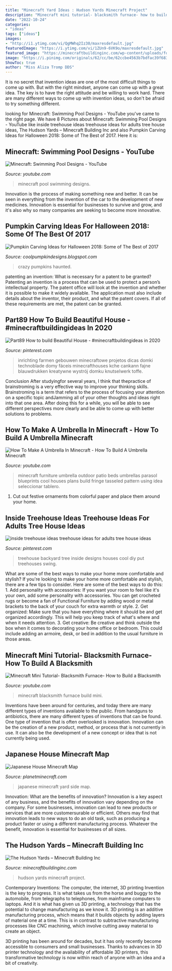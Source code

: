 ```yaml
---
title: "Minecraft Yard Ideas : Hudson Yards Minecraft Project"
description: "Minecraft mini tutorial- blacksmith furnace- how to build a blacksmith"
date: "2022-10-24"
categories:
- "ideas"
tags: ["ideas"]
images:
- "http://i1.ytimg.com/vi/QgMWhq2Iz30/maxresdefault.jpg"
featuredImage: "https://i.ytimg.com/vi/1ZUn9-6VK9o/maxresdefault.jpg"
featured_image: "https://minecraftbuildinginc.com/wp-content/uploads/formidable/5/The-Hudson-Yards-Minecraft-Building-Ideas-Download-Complete-Amazing-5.jpg"
image: "https://i.pinimg.com/originals/62/cc/be/62ccbe4563b7bdfac39f683857f110e8.jpg"
ShowToc: true
author: "Miss Aliza Tromp DDS"
---
```



It is no secret that invention ideas are one of the most difficult things to come up with. But with the right mindset, anyone can come up with a great idea. The key is to have the right attitude and be willing to work hard. There are many different ways to come up with invention ideas, so don't be afraid to try something different.

	

		
looking for Minecraft: Swimming Pool Designs - YouTube you've came to the right page. We have 8 Pictures about Minecraft: Swimming Pool Designs - YouTube like inside treehouse ideas treehouse ideas for adults tree house ideas, The Hudson Yards – Minecraft Building Inc and also Pumpkin Carving Ideas for Halloween 2018: Some of The Best of 2017. Here it is:
		
    
## Minecraft: Swimming Pool Designs - YouTube

<img loading=lazy src="http://i1.ytimg.com/vi/QgMWhq2Iz30/maxresdefault.jpg" onerror="this.onerror=null;this.src='https://tse1.mm.bing.net/th?id=OIP.aaQdWcBG6vnZUTotj_FmVwHaEK&amp;pid=15.1';" alt="Minecraft: Swimming Pool Designs - YouTube">

_Source: youtube.com_

>minecraft pool swimming designs. 

	

Innovation is the process of making something new and better. It can be seen in everything from the invention of the car to the development of new medicines. Innovation is essential for businesses to survive and grow, and it's also why so many companies are seeking to become more innovative.

    
## Pumpkin Carving Ideas For Halloween 2018: Some Of The Best Of 2017

<img loading=lazy src="https://3.bp.blogspot.com/-Ffgw4g4UfTI/UkblvC_3UdI/AAAAAAAAH-w/cumw5f1YUno/s1600/Haunted_Forest_by_Pumpkin_Crazy.jpg" onerror="this.onerror=null;this.src='https://tse4.mm.bing.net/th?id=OIP.QoPhtuE8S2nK9-w560tQLQHaFj&amp;pid=15.1';" alt="Pumpkin Carving Ideas for Halloween 2018: Some of The Best of 2017">

_Source: coolpumpkindesigns.blogspot.com_

>crazy pumpkins haunted. 

	

patenting an invention: What is necessary for a patent to be granted?
Patenting an invention is a process that can be used to protect a person’s intellectual property. The patent office will look at the invention and whether it is possible to make it widely available. The application must also include details about the inventor, their product, and what the patent covers. If all of these requirements are met, the patent can be granted.

    
## Part89 How To Build Beautiful House - #minecraftbuildingideas In 2020

<img loading=lazy src="https://i.pinimg.com/originals/62/cc/be/62ccbe4563b7bdfac39f683857f110e8.jpg" onerror="this.onerror=null;this.src='https://tse2.mm.bing.net/th?id=OIP.af4zZtNUjniKr5GOswaT4gHaNK&amp;pid=15.1';" alt="Part89 How to build Beautiful House - #minecraftbuildingideas in 2020">

_Source: pinterest.com_

>inrichting farmen gebouwen minecraftowe projetos dicas domki technoblade domy fáceis minecrafthouses kche cankann fajne blauwdrukken kreatywne wystrój domku knutselwerk toffe. 

	

Conclusion
After studyingfor several years, I think that thepractice of brainstroming is a very effective way to improve your thinking skills. Brainstroming is a term that refers to the process of focusing your attention on a specific topic andJamming all of your other thoughts and ideas right into that one area. After doing this for a while, you will be able to see different perspectives more clearly and be able to come up with better solutions to problems.

    
## How To Make A Umbrella In Minecraft - How To Build A Umbrella Minecraft

<img loading=lazy src="https://i.ytimg.com/vi/aHRA9u3KFpQ/hqdefault.jpg" onerror="this.onerror=null;this.src='https://tse3.mm.bing.net/th?id=OIP.EMWkJ5ebSJE-pIEDfGKxRwHaFj&amp;pid=15.1';" alt="How To Make A Umbrella In Minecraft - How To Build A Umbrella Minecraft">

_Source: youtube.com_

>minecraft furniture umbrella outdoor patio beds umbrellas parasol blueprints cool houses plans build fringe tasseled pattern using idea seleccionar tablero. 

	

1. Cut out festive ornaments from colorful paper and place them around your home.

    
## Inside Treehouse Ideas Treehouse Ideas For Adults Tree House Ideas

<img loading=lazy src="https://i.pinimg.com/736x/38/77/34/387734ae06441ce3339c417ee88bd9cf.jpg" onerror="this.onerror=null;this.src='https://tse1.mm.bing.net/th?id=OIP.VKfjQgnXiq8THScRbHsrbAHaLD&amp;pid=15.1';" alt="inside treehouse ideas treehouse ideas for adults tree house ideas">

_Source: pinterest.com_

>treehouse backyard tree inside designs houses cool diy put treehouses swing. 

	

What are some of the best ways to make your home more comfortable and stylish?
If you're looking to make your home more comfortable and stylish, there are a few tips to consider. Here are some of the best ways to do this: 1. Add personality with accessories: If you want your room to feel like it's your own, add some personality with accessories. You can get crocheted rugs or become a fan of Functional Furniture by adding wood or metal brackets to the back of your couch for extra warmth or style. 2. Get organized: Make sure that you have everything where it should be and get organized accordingly. This will help you keep track of what's where and when it needs attention. 3. Get creative: Be creative and think outside the box when it comes to decorating your home office or bedroom. This could include adding an armoire, desk, or bed in addition to the usual furniture in those areas. 
    
## Minecraft Mini Tutorial- Blacksmith Furnace- How To Build A Blacksmith

<img loading=lazy src="https://i.ytimg.com/vi/1ZUn9-6VK9o/maxresdefault.jpg" onerror="this.onerror=null;this.src='https://tse2.mm.bing.net/th?id=OIP.2nnW-HzeNv1jD7oWT0eMYQHaEK&amp;pid=15.1';" alt="Minecraft Mini Tutorial- Blacksmith Furnace- How to Build a Blacksmith">

_Source: youtube.com_

>minecraft blacksmith furnace build mini. 

	

Inventions have been around for centuries, and today there are many different types of inventions available to the public. From handguns to antibiotics, there are many different types of inventions that can be found. One type of invention that is often overlooked is innovation. Innovation can be the creation of a new product, method, or process that is not currently in use. It can also be the development of a new concept or idea that is not currently being used.

    
## Japanese House Minecraft Map

<img loading=lazy src="https://static.planetminecraft.com/files/resource_media/screenshot/1225/2012-06-23_044855_2653630.jpg" onerror="this.onerror=null;this.src='https://tse3.mm.bing.net/th?id=OIP.CeOTI-S3ztP6-9bkJQfM3wHaFm&amp;pid=15.1';" alt="Japanese House Minecraft Map">

_Source: planetminecraft.com_

>japanese minecraft yard side map. 

	

Innovation: What are the benefits of innovation?
Innovation is a key aspect of any business, and the benefits of innovation vary depending on the company. For some businesses, innovation can lead to new products or services that are more customersurable or efficient. Others may find that innovation leads to new ways to do an old task, such as producing a product faster or using a different manufacturing process. Whatever the benefit, innovation is essential for businesses of all sizes.

    
## The Hudson Yards – Minecraft Building Inc

<img loading=lazy src="https://minecraftbuildinginc.com/wp-content/uploads/formidable/5/The-Hudson-Yards-Minecraft-Building-Ideas-Download-Complete-Amazing-5.jpg" onerror="this.onerror=null;this.src='https://tse3.mm.bing.net/th?id=OIP.fgG2ikxBN5CJPScMQ9dVFQHaEK&amp;pid=15.1';" alt="The Hudson Yards – Minecraft Building Inc">

_Source: minecraftbuildinginc.com_

>hudson yards minecraft project. 

	

Contemporary Inventions: The computer, the internet, 3D printing
Invention is the key to progress. It is what takes us from the horse and buggy to the automobile, from telegraphs to telephones, from mainframe computers to laptops. And it is what has given us 3D printing, a technology that has the potential to change manufacturing as we know it.
3D printing is an additive manufacturing process, which means that it builds objects by adding layers of material one at a time. This is in contrast to subtractive manufacturing processes like CNC machining, which involve cutting away material to create an object.

3D printing has been around for decades, but it has only recently become accessible to consumers and small businesses. Thanks to advances in 3D printer technology and the availability of affordable 3D printers, this transformative technology is now within reach of anyone with an idea and a bit of creativity.

